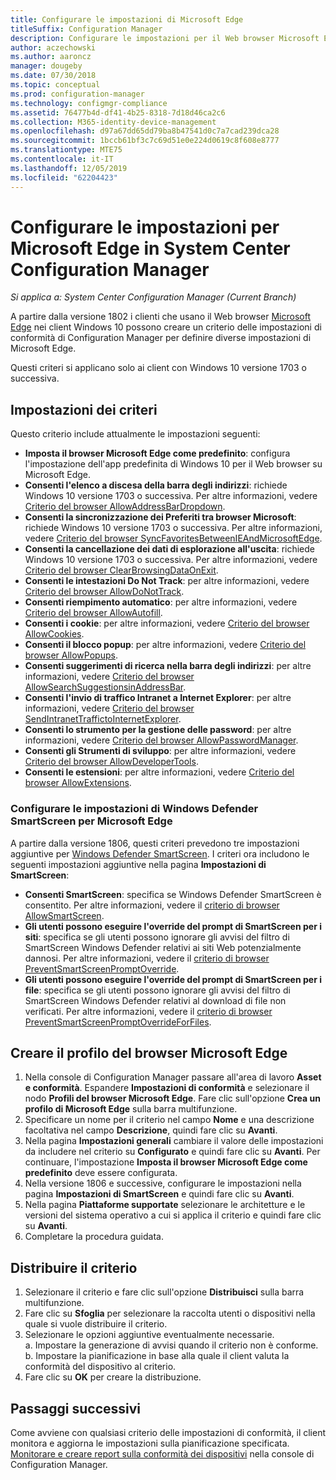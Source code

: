 ```yaml
---
title: Configurare le impostazioni di Microsoft Edge
titleSuffix: Configuration Manager
description: Configurare le impostazioni per il Web browser Microsoft Edge nei client Windows 10
author: aczechowski
ms.author: aaroncz
manager: dougeby
ms.date: 07/30/2018
ms.topic: conceptual
ms.prod: configuration-manager
ms.technology: configmgr-compliance
ms.assetid: 76477b4d-df41-4b25-8318-7d18d46ca2c6
ms.collection: M365-identity-device-management
ms.openlocfilehash: d97a67dd65dd79ba8b47541d0c7a7cad239dca28
ms.sourcegitcommit: 1bccb61bf3c7c69d51e0e224d0619c8f608e8777
ms.translationtype: MTE75
ms.contentlocale: it-IT
ms.lasthandoff: 12/05/2019
ms.locfileid: "62204423"
---
```

# <a name="configure-microsoft-edge-settings-in-system-center-configuration-manager"></a>Configurare le impostazioni per Microsoft Edge in System Center Configuration Manager

*Si applica a: System Center Configuration Manager (Current Branch)*

<!-- 1357310 -->
A partire dalla versione 1802 i clienti che usano il Web browser [Microsoft Edge](https://technet.microsoft.com/microsoft-edge/bb265256) nei client Windows 10 possono creare un criterio delle impostazioni di conformità di Configuration Manager per definire diverse impostazioni di Microsoft Edge. 

Questi criteri si applicano solo ai client con Windows 10 versione 1703 o successiva. <!--511552-->


## <a name="policy-settings"></a>Impostazioni dei criteri
Questo criterio include attualmente le impostazioni seguenti:
- **Imposta il browser Microsoft Edge come predefinito**: configura l'impostazione dell'app predefinita di Windows 10 per il Web browser su Microsoft Edge.
- **Consenti l'elenco a discesa della barra degli indirizzi**: richiede Windows 10 versione 1703 o successiva. Per altre informazioni, vedere [Criterio del browser AllowAddressBarDropdown](/windows/client-management/mdm/policy-csp-browser#browser-allowaddressbardropdown).
- **Consenti la sincronizzazione dei Preferiti tra browser Microsoft**: richiede Windows 10 versione 1703 o successiva. Per altre informazioni, vedere [Criterio del browser SyncFavoritesBetweenIEAndMicrosoftEdge](/windows/client-management/mdm/policy-csp-browser#browser-syncfavoritesbetweenieandmicrosoftedge).
- **Consenti la cancellazione dei dati di esplorazione all'uscita**: richiede Windows 10 versione 1703 o successiva. Per altre informazioni, vedere [Criterio del browser ClearBrowsingDataOnExit](/windows/client-management/mdm/policy-csp-browser#browser-clearbrowsingdataonexit).
- **Consenti le intestazioni Do Not Track**: per altre informazioni, vedere [Criterio del browser AllowDoNotTrack](/windows/client-management/mdm/policy-csp-browser#browser-allowdonottrack).
- **Consenti riempimento automatico**: per altre informazioni, vedere [Criterio del browser AllowAutofill](/windows/client-management/mdm/policy-csp-browser#browser-allowautofill).
- **Consenti i cookie**: per altre informazioni, vedere [Criterio del browser AllowCookies](/windows/client-management/mdm/policy-csp-browser#browser-allowcookies).
- **Consenti il blocco popup**: per altre informazioni, vedere [Criterio del browser AllowPopups](/windows/client-management/mdm/policy-csp-browser#browser-allowpopups).
- **Consenti suggerimenti di ricerca nella barra degli indirizzi**: per altre informazioni, vedere [Criterio del browser AllowSearchSuggestionsinAddressBar](/windows/client-management/mdm/policy-csp-browser#browser-allowsearchsuggestionsinaddressbar).
- **Consenti l'invio di traffico Intranet a Internet Explorer**: per altre informazioni, vedere [Criterio del browser SendIntranetTraffictoInternetExplorer](/windows/client-management/mdm/policy-csp-browser#browser-sendintranettraffictointernetexplorer).
- **Consenti lo strumento per la gestione delle password**: per altre informazioni, vedere [Criterio del browser AllowPasswordManager](/windows/client-management/mdm/policy-csp-browser#browser-allowpasswordmanager).
- **Consenti gli Strumenti di sviluppo**: per altre informazioni, vedere [Criterio del browser AllowDeveloperTools](/windows/client-management/mdm/policy-csp-browser#browser-allowdevelopertools).
- **Consenti le estensioni**: per altre informazioni, vedere [Criterio del browser AllowExtensions](/windows/client-management/mdm/policy-csp-browser#browser-allowextensions).


### <a name="configure-windows-defender-smartscreen-settings-for-microsoft-edge"></a>Configurare le impostazioni di Windows Defender SmartScreen per Microsoft Edge
<!--1353701-->
A partire dalla versione 1806, questi criteri prevedono tre impostazioni aggiuntive per [Windows Defender SmartScreen](/windows/security/threat-protection/windows-defender-smartscreen/windows-defender-smartscreen-overview). I criteri ora includono le seguenti impostazioni aggiuntive nella pagina **Impostazioni di SmartScreen**:

- **Consenti SmartScreen**: specifica se Windows Defender SmartScreen è consentito. Per altre informazioni, vedere il [criterio di browser AllowSmartScreen](/windows/client-management/mdm/policy-csp-browser#browser-allowsmartscreen).
- **Gli utenti possono eseguire l'override del prompt di SmartScreen per i siti**: specifica se gli utenti possono ignorare gli avvisi del filtro di SmartScreen Windows Defender relativi ai siti Web potenzialmente dannosi. Per altre informazioni, vedere il [criterio di browser PreventSmartScreenPromptOverride](/windows/client-management/mdm/policy-csp-browser#browser-preventsmartscreenpromptoverride).
- **Gli utenti possono eseguire l'override del prompt di SmartScreen per i file**: specifica se gli utenti possono ignorare gli avvisi del filtro di SmartScreen Windows Defender relativi al download di file non verificati. Per altre informazioni, vedere il [criterio di browser PreventSmartScreenPromptOverrideForFiles](/windows/client-management/mdm/policy-csp-browser#browser-preventsmartscreenpromptoverrideforfiles).



## <a name="create-the-microsoft-edge-browser-profile"></a>Creare il profilo del browser Microsoft Edge

1. Nella console di Configuration Manager passare all'area di lavoro **Asset e conformità**. Espandere **Impostazioni di conformità** e selezionare il nodo **Profili del browser Microsoft Edge**. Fare clic sull'opzione **Crea un profilo di Microsoft Edge** sulla barra multifunzione.
2. Specificare un nome per il criterio nel campo **Nome** e una descrizione facoltativa nel campo **Descrizione**, quindi fare clic su **Avanti**.
3. Nella pagina **Impostazioni generali** cambiare il valore delle impostazioni da includere nel criterio su **Configurato** e quindi fare clic su **Avanti**. Per continuare, l'impostazione **Imposta il browser Microsoft Edge come predefinito** deve essere configurata.
4. Nella versione 1806 e successive, configurare le impostazioni nella pagina **Impostazioni di SmartScreen** e quindi fare clic su **Avanti**. 
5. Nella pagina **Piattaforme supportate** selezionare le architetture e le versioni del sistema operativo a cui si applica il criterio e quindi fare clic su **Avanti**. 
6. Completare la procedura guidata.



## <a name="deploy-the-policy"></a>Distribuire il criterio

1. Selezionare il criterio e fare clic sull'opzione **Distribuisci** sulla barra multifunzione.
2. Fare clic su **Sfoglia** per selezionare la raccolta utenti o dispositivi nella quale si vuole distribuire il criterio. 
3. Selezionare le opzioni aggiuntive eventualmente necessarie.  
     a. Impostare la generazione di avvisi quando il criterio non è conforme.  
     b. Impostare la pianificazione in base alla quale il client valuta la conformità del dispositivo al criterio. 
4. Fare clic su **OK** per creare la distribuzione.



## <a name="next-steps"></a>Passaggi successivi

Come avviene con qualsiasi criterio delle impostazioni di conformità, il client monitora e aggiorna le impostazioni sulla pianificazione specificata. [Monitorare e creare report sulla conformità dei dispositivi](/sccm/compliance/deploy-use/monitor-compliance-settings) nella console di Configuration Manager.
